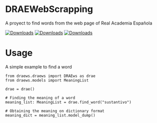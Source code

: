 # DRAEWebScrapping
A proyect to find words from the web page of Real Academia Española 

[![Downloads](https://static.pepy.tech/badge/draews)](https://pepy.tech/project/draews)
[![Downloads](https://static.pepy.tech/badge/draews/month)](https://pepy.tech/project/draews)
[![Downloads](https://static.pepy.tech/badge/draews/week)](https://pepy.tech/project/draews)
# Usage
A simple example to find a word

```
from draews.draews import DRAEws as drae    
from draews.models import MeaningList 

drae = drae() 

# Finding the meaning of a word 
meaning_list: MeaningList = drae.find_word("sustantivo")

# Obtaining the meaning on dictionary format
meaning_dict = meaning_list.model_dump()
```
